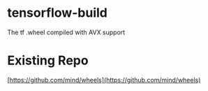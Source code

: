 # tensorflow-build
The tf .wheel compiled with AVX support

# Existing Repo
[https://github.com/mind/wheels](https://github.com/mind/wheels)
